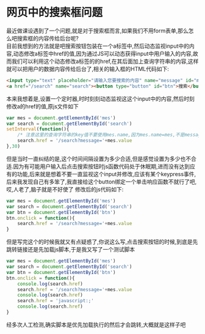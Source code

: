# 网页中的搜索框问题

最近做课设遇到了一个问题,就是对于搜索框而言,如果我们不用form表单,那么怎么吧搜索框的内容传给后台呢?  
目前我想到的方法就是吧搜索按钮包装在一个a标签中,然后动态监视input中的内容,动态修改a标签中href的值,因为通过JS可以动态获得input中用户输入的内容,故而我们可以利用这个动态修改a标签的的href,在其后面加上查询字符串的内容,这样就可以把用户的数据内容传给后台了,相关的输入框的HTML代码如下:

```HTML
<input type="text" placeholder="请输入您要搜索的内容" name="message" id="mes" required>
<a href="/search" name="search"><button type="button" id="btn">搜索</button></a>
```

本来我想着是,设置一个定时器,时时刻刻动态监视这这个input中的内容,然后时刻修改a的href的值,原js文件如下

```JavaScript
var mes = document.getElementById('mes')
var search = document.getElementById('search')
setInterval(function(){
    /* 注意这里的查询字符串的key值不要使用mes.name,因为mes.name=mes,不是message */
    search.href = '/search?message='+mes.value
},30)
```

但是当时一直纠结的是,这个时间间隔设置为多少合适,但是感觉设置为多少也不合适.因为有可能用户输入后点击搜索按钮时js函数代码处于休眠期,进而没有达到应有的功能,后来就是想着不要一直监视这个input并修改,应该有某个keypress事件,后来我发现自己有多笨了,我直接给这个button绑定一个单击响应函数不就行了吧,哎,人老了,脑子就是不好使了
修改后的js代码如下:

```JavaScript
var mes = document.getElementById('mes')
var search = document.getElementById('search')
var btn = document.getElementById('btn')
btn.onclick = function(){
    search.href = '/search?message='+mes.value
}
```

但是写完这个的时候我就又有点疑惑了,你说这么写,点击搜索按钮的时候,到底是先跳转链接还是先加载js脚本,于是我又写了一个测试脚本

```JavaScript
var mes = document.getElementById('mes')
var search = document.getElementById('search')
var btn = document.getElementById('btn')
btn.onclick = function(){
    console.log(search.href)
    search.href = '/search?message='+mes.value
    console.log(search.href)
    search.href = 'javascript:;'
    console.log(search.href)
}
```

经多次人工检测,确实脚本是优先加载执行的然后才会跳转,大概就是这样子吧
